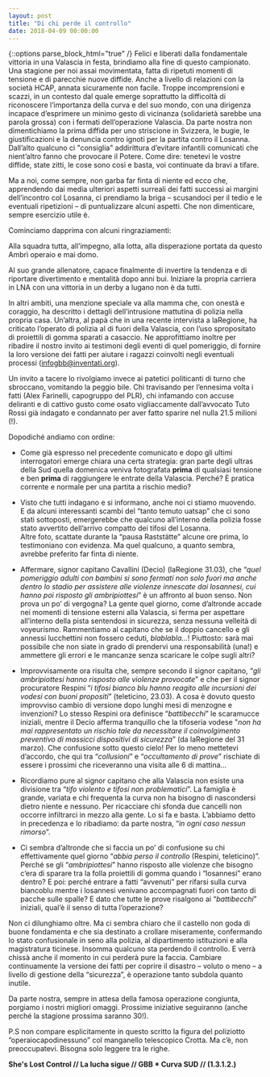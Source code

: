 ```yaml
---
layout: post
title: "Di chi perde il controllo"
date: 2018-04-09 00:00:00
---
```

{::options parse_block_html="true" /}
Felici e liberati dalla fondamentale vittoria in una Valascia in festa, 
brindiamo alla fine di questo campionato. Una stagione per noi assai 
movimentata, fatta di ripetuti momenti di tensione e di parecchie nuove 
diffide. Anche a livello di relazioni con la società HCAP, annata 
sicuramente non facile. Troppe incomprensioni e scazzi, in un contesto 
dal quale emerge soprattutto la difficoltà di riconoscere l’importanza 
della curva e del suo mondo, con una dirigenza incapace d’esprimere un 
minimo gesto di vicinanza (solidarietà sarebbe una parola grossa) con i 
fermati dell’operazione Valascia. Da parte nostra non dimentichiamo la 
prima diffida per uno striscione in Svizzera, le bugie, le 
giustificazioni e la denuncia contro ignoti per la partita contro il 
Losanna. Dall’alto qualcuno ci "consiglia" addirittura d’evitare 
infantili comunicati che nient’altro fanno che provocare il Potere. Come 
dire: tenetevi le vostre diffide, state zitti, le cose sono così e 
basta, voi continuate da bravi a tifare.

Ma a noi, come sempre, non garba far finta di niente ed ecco che, 
apprendendo dai media ulteriori aspetti surreali dei fatti successi ai 
margini dell’incontro col Losanna, ci prendiamo la briga – scusandoci 
per il tedio e le eventuali ripetizioni – di puntualizzare alcuni 
aspetti. Che non dimenticare, sempre esercizio utile è.

Cominciamo dapprima con alcuni ringraziamenti:

Alla squadra tutta, all’impegno, alla lotta, alla disperazione portata 
da questo Ambrì operaio e mai domo. 

Al suo grande allenatore, capace finalmente di invertire la tendenza e 
di riportare divertimento e mentalità dopo anni bui. Iniziare la propria 
carriera in LNA con una vittoria in un derby a lugano non è da tutti.

In altri ambiti, una menzione speciale va alla mamma che, con onestà e 
coraggio, ha descritto i dettagli dell’intrusione mattutina di polizia 
nella propria casa. Un’altra, al papà che in una recente intervista a 
laRegione, ha criticato l’operato di polizia al di fuori della Valascia, 
con l’uso spropositato di proiettili di gomma sparati a casaccio. Ne 
approfittiamo inoltre per ribadire il nostro invito ai testimoni degli 
eventi di quel pomeriggio, di fornire la loro versione dei fatti per 
aiutare i ragazzi coinvolti negli eventuali processi 
(infogbb@inventati.org).

Un invito a tacere lo rivolgiamo invece ai patetici politicanti di turno 
che sbroccano, vomitando la peggio bile. Chi travisando per l’ennesima 
volta i fatti (Alex Farinelli, capogruppo del PLR), chi infamando con 
accuse deliranti e di cattivo gusto come osato vigliaccamente 
dall’avvocato Tuto Rossi già indagato e condannato per aver fatto 
sparire nel nulla 21.5 milioni (!).

Dopodiché andiamo con ordine:

+ Come già espresso nel precedente comunicato e dopo gli ultimi 
  interrogatori emerge chiara una certa strategia: gran parte degli 
  ultras della Sud quella domenica veniva fotografata **prima** di 
  qualsiasi tensione e ben **prima** di raggiungere le entrate della 
  Valascia.
  Perché? È pratica corrente e normale per una partita a rischio medio?

+ Visto che tutti indagano e si informano, anche noi ci stiamo muovendo.  
  E da alcuni interessanti scambi del “tanto temuto uatsap” che ci sono 
  stati sottoposti, emergerebbe che qualcuno all’interno della polizia 
  fosse stato avvertito dell’arrivo compatto dei tifosi del Losanna.  
  Altre foto, scattate durante la “pausa Raststätte” alcune ore prima, 
  lo testimoniano con evidenza. Ma quel qualcuno, a quanto sembra, 
  avrebbe preferito far finta di niente.

+ Affermare, signor capitano Cavallini (Decio) (laRegione 31.03), che 
  “*quel pomeriggio adulti con bambini si sono fermati non solo fuori ma 
  anche dentro lo stadio per assistere alle violenze innescate dai 
  losannesi, cui hanno poi risposto gli ambripiottesi*” è un affronto al 
  buon senso. Non prova un po’ di vergogna? La gente quel giorno, come 
  d’altronde accade nei momenti di tensione esterni alla Valascia, si 
  ferma per aspettare all’interno della pista sentendosi in sicurezza, 
  senza nessuna velleità di voyeurismo. Rammentiamo al capitano che se 
  il doppio cancello e gli annessi lucchettini non fossero ceduti, 
  *blablabla…*!
  Piuttosto: sarà mai possibile che non siate in grado di prendervi una 
  responsabilità (una!) e ammettere gli errori e le mancanze senza 
  scaricare le colpe sugli altri?

+ Improvvisamente ora risulta che, sempre secondo il signor capitano, 
  “*gli ambripiottesi hanno risposto alle violenze provocate*” e che per 
  il signor procuratore Respini “*i tifosi bianco blu hanno reagito alle 
  incursioni dei vodesi con buoni propositi*” (teleticino, 23.03). A 
  cosa è dovuto questo improvviso cambio di versione dopo lunghi mesi di 
  menzogne e invenzioni? Lo stesso Respini ora definisce “*battibecchi*” 
  le scaramucce iniziali, mentre il Decio afferma tranquillo che la 
  tifoseria vodese "*non ha mai rappresentato un rischio tale da 
  necessitare il coinvolgimento preventivo di massicci dispositivi di 
  sicurezza*” (da laRegione del 31 marzo).
  Che confusione sotto questo cielo! Per lo meno mettetevi d’accordo, 
  che qui tra “*collusioni*” e “*occultamento di prove*” rischiate di 
  essere i prossimi che riceveranno una visita alle 6 di mattina…

+ Ricordiamo pure al signor capitano che alla Valascia non esiste una 
  divisione tra “*tifo violento e tifosi non problematici*”. La famiglia 
  è grande, variata e chi frequenta la curva non ha bisogno di 
  nascondersi dietro niente e nessuno. Per ricacciare chi sfonda due 
  cancelli non occorre infiltrarci in mezzo alla gente. Lo si fa e 
  basta. L’abbiamo detto in precedenza e lo ribadiamo: da parte nostra, 
  “*in ogni caso nessun rimorso*”.

+ Ci sembra d’altronde che si faccia un po’ di confusione su chi 
  effettivamente quel giorno “*abbia perso il controllo* (Respini, 
  teleticino)”. Perché se gli “*ambripiottesi*” hanno risposto alle 
  violenze che bisogno c’era di sparare tra la folla proiettili di gomma 
  quando i “losannesi” erano dentro? E poi: perché entrare a fatti 
  “avvenuti” per rifarsi sulla curva biancoblu mentre i losannesi 
  venivano accompagnati fuori con tanto di pacche sulle spalle? E dato 
  che tutte le prove risalgono ai “*battibecchi*” iniziali, qual’è il 
  senso di tutta l’operazione?

Non ci dilunghiamo oltre. Ma ci sembra chiaro che il castello non goda 
di buone fondamenta e che sia destinato a crollare miseramente, 
confermando lo stato confusionale in seno alla polizia, al dipartimento 
istituzioni e alla magistratura ticinese. Insomma qualcuno sta perdendo 
il controllo. E verrà chissà anche il momento in cui perderà pure la 
faccia. Cambiare continuamente la versione dei fatti per coprire il 
disastro – voluto o meno – a livello di gestione della “sicurezza”, è 
operazione tanto subdola quanto inutile.

Da parte nostra, sempre in attesa della famosa operazione congiunta, 
porgiamo i nostri migliori omaggi.
Prossime iniziative seguiranno (anche perché la stagione prossima 
saranno 30!).

P.S non compare esplicitamente in questo scritto la figura del 
poliziotto ”operaiocapodinessuno” col manganello telescopico Crotta. Ma 
c’è, non preoccupatevi. Bisogna solo leggere tra le righe.

**She's Lost Control // La lucha sigue // GBB * Curva SUD // 
(1.3.1.2.)**
